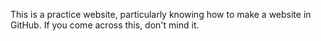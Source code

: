 This is a practice website, particularly knowing how to make a website in GitHub.
If you come across this, don't mind it.
